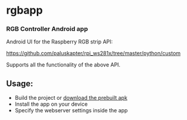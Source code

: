 # rgbapp
### RGB Controller Android app

Android UI for the Raspberry RGB strip API:

https://github.com/paluskapter/rpi_ws281x/tree/master/python/custom

Supports all the functionality of the above API.

## Usage:
- Build the project or [download the prebuilt apk](https://github.com/paluskapter/rgbapp/blob/master/release/rgbapp.apk)
- Install the app on your device
- Specify the webserver settings inside the app